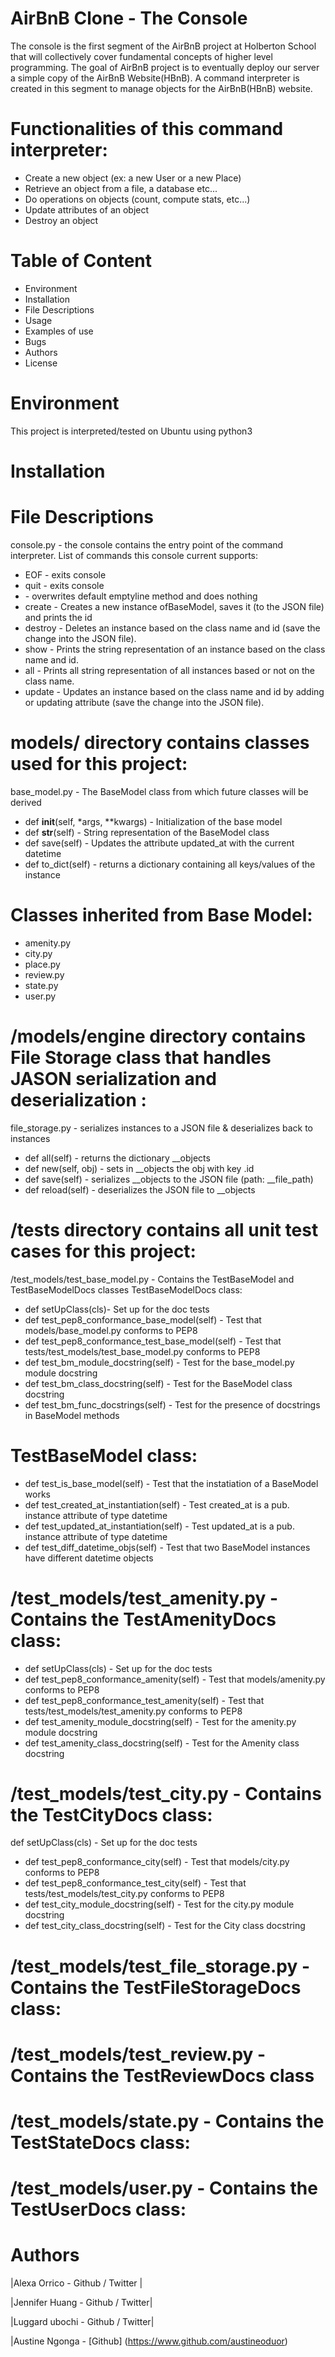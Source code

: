 # AirBnB Clone - The Console
The console is the first segment of the AirBnB project at Holberton School that will collectively cover fundamental concepts of higher level programming. The goal of AirBnB project is to eventually deploy our server a simple copy of the AirBnB Website(HBnB). A command interpreter is created in this segment to manage objects for the AirBnB(HBnB) website.
# Functionalities of this command interpreter:
* Create a new object (ex: a new User or a new Place)
* Retrieve an object from a file, a database etc...
* Do operations on objects (count, compute stats, etc...)
* Update attributes of an object
* Destroy an object
# Table of Content
* Environment
* Installation
* File Descriptions
* Usage
* Examples of use
* Bugs
* Authors
* License
# Environment
This project is interpreted/tested on Ubuntu using python3
# Installation
# File Descriptions
console.py - the console contains the entry point of the command interpreter. List of commands this console current supports:
* EOF - exits console
* quit - exits console
* <emptyline> - overwrites default emptyline method and does nothing
* create - Creates a new instance ofBaseModel, saves it (to the JSON file) and prints the id
* destroy - Deletes an instance based on the class name and id (save the change into the JSON file).
* show - Prints the string representation of an instance based on the class name and id.
* all - Prints all string representation of all instances based or not on the class name.
* update - Updates an instance based on the class name and id by adding or updating attribute (save the change into the JSON file).
# models/ directory contains classes used for this project:
base_model.py - The BaseModel class from which future classes will be derived
* def __init__(self, *args, **kwargs) - Initialization of the base model
* def __str__(self) - String representation of the BaseModel class
* def save(self) - Updates the attribute updated_at with the current datetime
* def to_dict(self) - returns a dictionary containing all keys/values of the instance
# Classes inherited from Base Model:
* amenity.py
* city.py
* place.py
* review.py
* state.py
* user.py
# /models/engine directory contains File Storage class that handles JASON serialization and deserialization :
file_storage.py - serializes instances to a JSON file & deserializes back to instances
* def all(self) - returns the dictionary __objects
* def new(self, obj) - sets in __objects the obj with key .id
* def save(self) - serializes __objects to the JSON file (path: __file_path)
* def reload(self) - deserializes the JSON file to __objects
# /tests directory contains all unit test cases for this project:
/test_models/test_base_model.py - Contains the TestBaseModel and TestBaseModelDocs classes TestBaseModelDocs class:
* def setUpClass(cls)- Set up for the doc tests
* def test_pep8_conformance_base_model(self) - Test that models/base_model.py conforms to PEP8
* def test_pep8_conformance_test_base_model(self) - Test that tests/test_models/test_base_model.py conforms to PEP8
* def test_bm_module_docstring(self) - Test for the base_model.py module docstring
* def test_bm_class_docstring(self) - Test for the BaseModel class docstring
* def test_bm_func_docstrings(self) - Test for the presence of docstrings in BaseModel methods
# TestBaseModel class:
* def test_is_base_model(self) - Test that the instatiation of a BaseModel works
* def test_created_at_instantiation(self) - Test created_at is a pub. instance attribute of type datetime
* def test_updated_at_instantiation(self) - Test updated_at is a pub. instance attribute of type datetime
* def test_diff_datetime_objs(self) - Test that two BaseModel instances have different datetime objects
# /test_models/test_amenity.py - Contains the TestAmenityDocs class:
* def setUpClass(cls) - Set up for the doc tests
* def test_pep8_conformance_amenity(self) - Test that models/amenity.py conforms to PEP8
* def test_pep8_conformance_test_amenity(self) - Test that tests/test_models/test_amenity.py conforms to PEP8
* def test_amenity_module_docstring(self) - Test for the amenity.py module docstring
* def test_amenity_class_docstring(self) - Test for the Amenity class docstring
# /test_models/test_city.py - Contains the TestCityDocs class:
def setUpClass(cls) - Set up for the doc tests
* def test_pep8_conformance_city(self) - Test that models/city.py conforms to PEP8
* def test_pep8_conformance_test_city(self) - Test that tests/test_models/test_city.py conforms to PEP8
* def test_city_module_docstring(self) - Test for the city.py module docstring
* def test_city_class_docstring(self) - Test for the City class docstring
# /test_models/test_file_storage.py - Contains the TestFileStorageDocs class:
# /test_models/test_review.py - Contains the TestReviewDocs class
# /test_models/state.py - Contains the TestStateDocs class:
# /test_models/user.py - Contains the TestUserDocs class:
# Authors
|Alexa Orrico - Github / Twitter |

|Jennifer Huang - Github / Twitter|

|Luggard ubochi - Github / Twitter|

|Austine Ngonga - [Github] (https://www.github.com/austineoduor)
